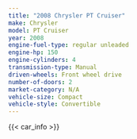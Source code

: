```yaml
---
title: "2008 Chrysler PT Cruiser"
make: Chrysler
model: PT Cruiser
year: 2008
engine-fuel-type: regular unleaded
engine-hp: 150
engine-cylinders: 4
transmission-type: Manual
driven-wheels: Front wheel drive
number-of-doors: 2
market-category: N/A
vehicle-size: Compact
vehicle-style: Convertible
---
```


{{< car_info >}}
